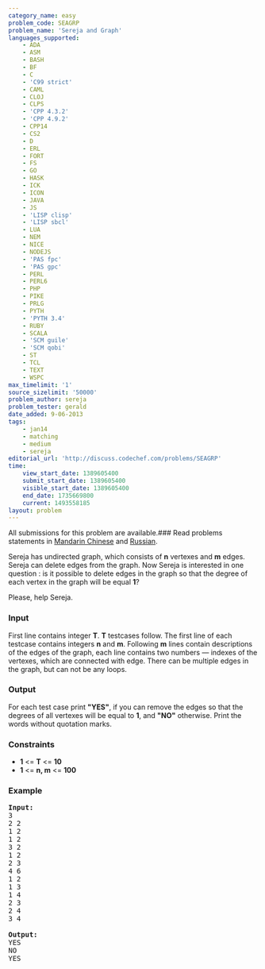 ```yaml
---
category_name: easy
problem_code: SEAGRP
problem_name: 'Sereja and Graph'
languages_supported:
    - ADA
    - ASM
    - BASH
    - BF
    - C
    - 'C99 strict'
    - CAML
    - CLOJ
    - CLPS
    - 'CPP 4.3.2'
    - 'CPP 4.9.2'
    - CPP14
    - CS2
    - D
    - ERL
    - FORT
    - FS
    - GO
    - HASK
    - ICK
    - ICON
    - JAVA
    - JS
    - 'LISP clisp'
    - 'LISP sbcl'
    - LUA
    - NEM
    - NICE
    - NODEJS
    - 'PAS fpc'
    - 'PAS gpc'
    - PERL
    - PERL6
    - PHP
    - PIKE
    - PRLG
    - PYTH
    - 'PYTH 3.4'
    - RUBY
    - SCALA
    - 'SCM guile'
    - 'SCM qobi'
    - ST
    - TCL
    - TEXT
    - WSPC
max_timelimit: '1'
source_sizelimit: '50000'
problem_author: sereja
problem_tester: gerald
date_added: 9-06-2013
tags:
    - jan14
    - matching
    - medium
    - sereja
editorial_url: 'http://discuss.codechef.com/problems/SEAGRP'
time:
    view_start_date: 1389605400
    submit_start_date: 1389605400
    visible_start_date: 1389605400
    end_date: 1735669800
    current: 1493558185
layout: problem
---
```

All submissions for this problem are available.### Read problems statements in [Mandarin Chinese](http://www.codechef.com/download/translated/JAN14/mandarin/SEAGRP.pdf) and [Russian](http://www.codechef.com/download/translated/JAN14/russian/SEAGRP.pdf).

Sereja has undirected graph, which consists of **n** vertexes and **m** edges. Sereja can delete edges from the graph. Now Sereja is interested in one question : is it possible to delete edges in the graph so that the degree of each vertex in the graph will be equal **1**?

Please, help Sereja.

### Input

First line contains integer **T**. **T** testcases follow. The first line of each testcase contains integers **n** and **m**. Following **m** lines contain descriptions of the edges of the graph, each line contains two numbers — indexes of the vertexes, which are connected with edge. There can be multiple edges in the graph, but can not be any loops.

### Output

For each test case print **"YES"**, if you can remove the edges so that the degrees of all vertexes will be equal to **1**, and **"NO"** otherwise. Print the words without quotation marks.

### Constraints

- **1** <= **T** <= **10**
- **1** <= **n, m** <= **100**

### Example

<pre><b>Input:</b>
3
2 2
1 2
1 2
3 2
1 2
2 3
4 6
1 2
1 3
1 4
2 3
2 4
3 4

<b>Output:</b>
YES
NO
YES

</pre>